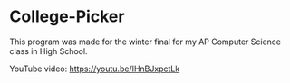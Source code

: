 # College-Picker

This program was made for the winter final for my AP Computer Science class in High School.

YouTube video: https://youtu.be/IHnBJxpctLk
